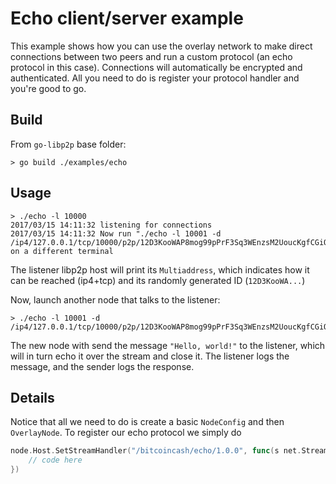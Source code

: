 # Echo client/server example

This example shows how you can use the overlay network to make direct connections between two peers and
run a custom protocol (an echo protocol in this case). Connections will automatically be encrypted and 
authenticated. All you need to do is register your protocol handler and you're good to go.
## Build

From `go-libp2p` base folder:

```
> go build ./examples/echo
```

## Usage

```
> ./echo -l 10000
2017/03/15 14:11:32 listening for connections
2017/03/15 14:11:32 Now run "./echo -l 10001 -d /ip4/127.0.0.1/tcp/10000/p2p/12D3KooWAP8mog99pPrF3Sq3WEnzsM2UoucKgfCGiQ2en4wK9SPD" on a different terminal
```

The listener libp2p host will print its `Multiaddress`, which indicates how it can be reached (ip4+tcp) and its randomly generated ID (`12D3KooWA...`)

Now, launch another node that talks to the listener:

```
> ./echo -l 10001 -d /ip4/127.0.0.1/tcp/10000/p2p/12D3KooWAP8mog99pPrF3Sq3WEnzsM2UoucKgfCGiQ2en4wK9SPD
```

The new node with send the message `"Hello, world!"` to the listener, which will in turn echo it over the stream and close it. The listener logs the message, and the sender logs the response.

## Details

Notice that all we need to do is create a basic `NodeConfig` and then `OverlayNode`. To register our echo protocol we simply do
```go
node.Host.SetStreamHandler("/bitcoincash/echo/1.0.0", func(s net.Stream) {
	// code here
})
```

	